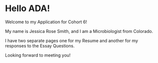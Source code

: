 # Hello ADA!

Welcome to my Application for Cohort 6!

My name is Jessica Rose Smith, and I am a Microbiologist from Colorado.

I have two separate pages one for my Resume and another for my responses to the Essay Questions.

Looking forward to meeting you!
